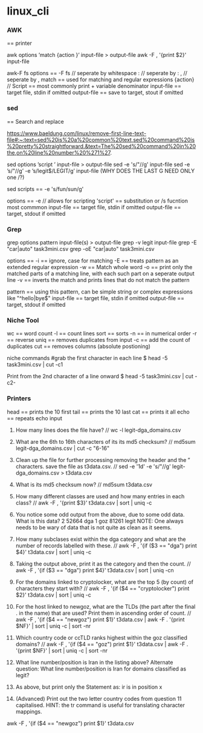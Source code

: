 # linux_cli
### AWK
== printer

awk options ’match {action }’ input-file > output-file
awk -F , '{print $2}' input-file

awk-F fs 
options == -F fs // seperate by whitespace 
: // seperate by :
, // seperate by ,
match == used for matching and regular expressions
{action} // Script == most commonly print + variable denominator
input-file == target file, stdin if omitted
output-file == save to target, stout if omitted

### sed
== Search and replace

https://www.baeldung.com/linux/remove-first-line-text-file#:~:text=sed%20is%20a%20common%20text,sed%20command%20is%20pretty%20straightforward.&text=The%20sed%20command%20in%20the,on%20line%20number%20%271%27.

sed options ’script ’ input-file > output-file
sed -e 's/"//g' input-file
sed -e ’s/"//g’ -e ’s/legit$/LEGIT/g’ input-file (WHY DOES THE LAST G NEED ONLY one /?)

sed scripts == -e 's/fun/sun/g'

options == -e // allows for scripting
'script' == substitution or /s fucntion most commmon
input-file == target file, stdin if omitted
output-file == target, stdout if omitted

### Grep

grep options pattern input-file(s) > output-file
grep -v legit input-file
grep -E "car|auto" task3mini.csv
grep -oE "car|auto" task3mini.csv

options == 
-i == ignore, case for matching
-E == treats pattern as an extended regular expression
-w == Match whole word
-o == print only the matched parts of a matching line, with each such part on a seperate output line
-v == inverts the match and prints lines that do not match the pattern

pattern == using this pattern, can be simple string or complex expressions like "^hello|bye$"
input-file == target file, stdin if omitted
output-file == target, stdout if omitted

### Niche Tool
wc == word count
-l == count lines
sort == sorts
-n == in numerical order
-r == reverse
uniq == removes duplicates from input
-c == add the count of duplicates
cut == removes columns (absolute postioning)

niche commands
#grab the first character in each line
$ head -5 task3mini.csv | cut -c1

Print from the 2nd character of a line onward
$ head -5 task3mini.csv | cut -c2-

### Printers
head == prints the 10 first
tail == prints the 10 last
cat == prints it all
echo == repeats echo input

1. How many lines does the file have? // wc -l legit-dga_domains.csv
3. What are the 6th to 16th characters of its its md5 checksum? // md5sum legit-dga_domains.csv | cut -c "6-16"
4. Clean up the file for further processing removing the header and the ” characters. save
the file as t3data.csv. // sed -e '1d' -e 's/"//g' legit-dga_domains.csv > t3data.csv
4. What is its md5 checksum now? // md5sum t3data.csv
5. How many different classes are used and how many entries in each class? // awk -F , '{print $3}' t3data.csv | sort | uniq -c
6. You notice some odd output from the above, due to some odd data. What is this data?
      2 
  52664 dga
      1 goz
  81261 legit
NOTE: One always needs to be wary of data that is not quite as clean as it seems.
7. How many subclases exist within the dga category and what are the number of records
labelled with these. // awk -F , '{if ($3 == "dga") print $4}' t3data.csv | sort | uniq -c
8. Taking the output above, print it as the category and then the count.  // awk -F , '{if ($3 == "dga") print $4}' t3data.csv | sort | uniq -cn
9. For the domains linked to cryptolocker, what are the top 5 (by count) of characters they
start with? // awk -F , '{if ($4 == "cryptolocker") print $2}' t3data.csv | sort | uniq -c
10. For the host linked to newgoz, what are the TLDs (the part after the final . in the name) 
that are used? Print them in ascending order of count. // awk -F , '{if ($4 == "newgoz") print $1}' t3data.csv | awk -F . '{print $NF}' | sort | uniq -c | sort -nr
11. Which country code or ccTLD ranks highest within the goz classified domains? // awk -F , '{if ($4 == "goz") print $1}' t3data.csv | awk -F . '{print $NF}' | sort | uniq -c | sort -nr

12. What line number/position is Iran in the listing above? Alternate question:
What line number/position is Iran for domains classified as legit?
13. As above, but print only the Statement as:
ir is in position x
14. (Advanced) Print out the two letter country codes from question 11 capitalised.
HINT: the tr command is useful for translating character mappings.

awk -F , '{if ($4 == "newgoz") print $1}' t3data.csv
